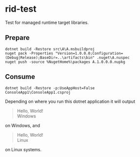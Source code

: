 # rid-test
Test for managed runtime target libraries.

## Prepare

```
dotnet build -Restore src\A\A.msbuildproj
nuget pack -Properties "Version=1.0.0.0;Configuration=(Debug|Release);BaseDir=..\artifacts\bin" .nuget\A.nuspec
nuget push -source %NugetHome%\packages A.1.0.0.0.nupkg
```

## Consume
```
dotnet build -Restore -p:UseAppHost=False ConsoleApp1\ConsoleApp1.csproj
```
Depending on where you run this dotnet application it will output
> Hello, World!  
> Windows

on Windows, and
> Hello, World!  
> Linux

on Linux systems.